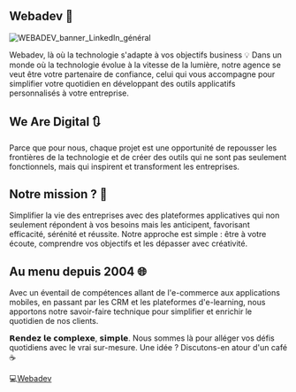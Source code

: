 ## Webadev 👋

![WEBADEV_banner_LinkedIn_général](https://user-images.githubusercontent.com/15650433/182027022-19242351-dd99-4726-bfe2-9173a413f6b9.jpg)

Webadev, là où la technologie s'adapte à vos objectifs business 💡
Dans un monde où la technologie évolue à la vitesse de la lumière, notre agence se veut être votre partenaire de confiance, celui qui vous accompagne pour simplifier votre quotidien en développant des outils applicatifs personnalisés à votre entreprise.

## We Are Digital 🔃
Parce que pour nous, chaque projet est une opportunité de repousser les frontières de la technologie et de créer des outils qui ne sont pas seulement fonctionnels, mais qui inspirent et transforment les entreprises.

## Notre mission ? 🚩
Simplifier la vie des entreprises avec des plateformes applicatives qui non seulement répondent à vos besoins mais les anticipent, favorisant efficacité, sérénité et réussite. Notre approche est simple : être à votre écoute, comprendre vos objectifs et les dépasser avec créativité.

## Au menu depuis 2004 🌐
Avec un éventail de compétences allant de l'e-commerce aux applications mobiles, en passant par les CRM et les plateformes d'e-learning, nous apportons notre savoir-faire technique pour simplifier et enrichir le quotidien de nos clients.

𝗥𝗲𝗻𝗱𝗲𝘇 𝗹𝗲 𝗰𝗼𝗺𝗽𝗹𝗲𝘅𝗲, 𝘀𝗶𝗺𝗽𝗹𝗲. Nous sommes là pour alléger vos défis quotidiens avec le vrai sur-mesure. Une idée ? 
Discutons-en atour d'un café ☕

💻[Webadev](https://www.webadev.com)
